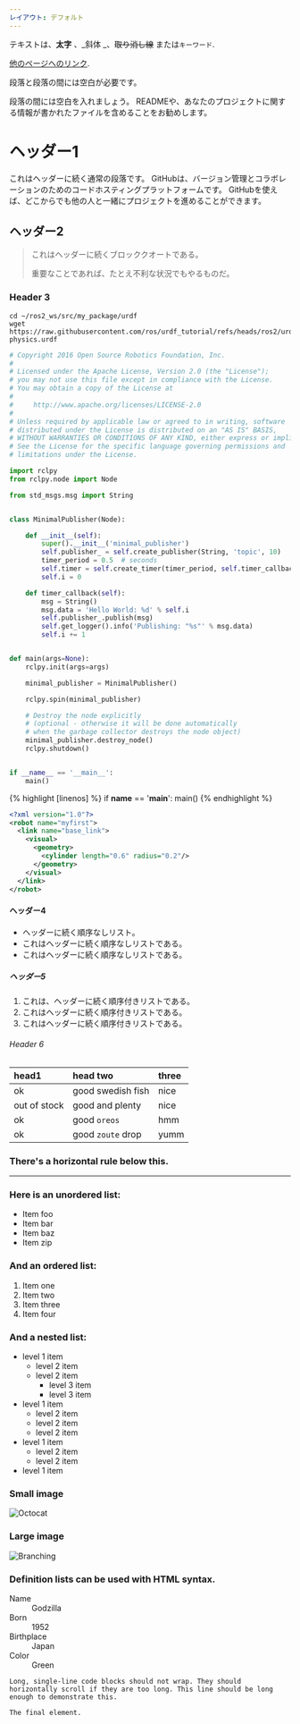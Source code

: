```yaml
---
レイアウト: デフォルト
---
```


テキストは、**太字** 、_斜体 _、~~取り消し線~~ または`キーワード`.

[他のページへのリンク](./another-page.html).

段落と段落の間には空白が必要です。

段落の間には空白を入れましょう。 READMEや、あなたのプロジェクトに関する情報が書かれたファイルを含めることをお勧めします。

# ヘッダー1

これはヘッダーに続く通常の段落です。 GitHubは、バージョン管理とコラボレーションのためのコードホスティングプラットフォームです。 GitHubを使えば、どこからでも他の人と一緒にプロジェクトを進めることができます。

## ヘッダー2


> これはヘッダーに続くブロッククオートである。
>
> 重要なことであれば、たとえ不利な状況でもやるものだ。

### Header 3

```shell
cd ~/ros2_ws/src/my_package/urdf
wget https://raw.githubusercontent.com/ros/urdf_tutorial/refs/heads/ros2/urdf/07-physics.urdf
```

```python
# Copyright 2016 Open Source Robotics Foundation, Inc.
#
# Licensed under the Apache License, Version 2.0 (the "License");
# you may not use this file except in compliance with the License.
# You may obtain a copy of the License at
#
#     http://www.apache.org/licenses/LICENSE-2.0
#
# Unless required by applicable law or agreed to in writing, software
# distributed under the License is distributed on an "AS IS" BASIS,
# WITHOUT WARRANTIES OR CONDITIONS OF ANY KIND, either express or implied.
# See the License for the specific language governing permissions and
# limitations under the License.

import rclpy
from rclpy.node import Node

from std_msgs.msg import String


class MinimalPublisher(Node):

    def __init__(self):
        super().__init__('minimal_publisher')
        self.publisher_ = self.create_publisher(String, 'topic', 10)
        timer_period = 0.5  # seconds
        self.timer = self.create_timer(timer_period, self.timer_callback)
        self.i = 0

    def timer_callback(self):
        msg = String()
        msg.data = 'Hello World: %d' % self.i
        self.publisher_.publish(msg)
        self.get_logger().info('Publishing: "%s"' % msg.data)
        self.i += 1


def main(args=None):
    rclpy.init(args=args)

    minimal_publisher = MinimalPublisher()

    rclpy.spin(minimal_publisher)

    # Destroy the node explicitly
    # (optional - otherwise it will be done automatically
    # when the garbage collector destroys the node object)
    minimal_publisher.destroy_node()
    rclpy.shutdown()


if __name__ == '__main__':
    main()
```

{% highlight <python> [linenos] %}
if __name__ == '__main__':
    main()
{% endhighlight %}

```xml
<?xml version="1.0"?>
<robot name="myfirst">
  <link name="base_link">
    <visual>
      <geometry>
        <cylinder length="0.6" radius="0.2"/>
      </geometry>
    </visual>
  </link>
</robot>
```


#### ヘッダー4

* ヘッダーに続く順序なしリスト。
* これはヘッダーに続く順序なしリストである。
* これはヘッダーに続く順序なしリストである。

##### ヘッダー5

1. これは、ヘッダーに続く順序付きリストである。
1. これはヘッダーに続く順序付きリストである。
1. これはヘッダーに続く順序付きリストである。

###### Header 6

| head1        | head two          | three |
|:-------------|:------------------|:------|
| ok           | good swedish fish | nice  |
| out of stock | good and plenty   | nice  |
| ok           | good `oreos`      | hmm   |
| ok           | good `zoute` drop | yumm  |

### There's a horizontal rule below this.

* * *

### Here is an unordered list:

*   Item foo
*   Item bar
*   Item baz
*   Item zip

### And an ordered list:

1.  Item one
1.  Item two
1.  Item three
1.  Item four

### And a nested list:

- level 1 item
  - level 2 item
  - level 2 item
    - level 3 item
    - level 3 item
- level 1 item
  - level 2 item
  - level 2 item
  - level 2 item
- level 1 item
  - level 2 item
  - level 2 item
- level 1 item

### Small image

![Octocat](https://github.githubassets.com/images/icons/emoji/octocat.png)

### Large image

![Branching](https://guides.github.com/activities/hello-world/branching.png)


### Definition lists can be used with HTML syntax.

<dl>
<dt>Name</dt>
<dd>Godzilla</dd>
<dt>Born</dt>
<dd>1952</dd>
<dt>Birthplace</dt>
<dd>Japan</dd>
<dt>Color</dt>
<dd>Green</dd>
</dl>

```
Long, single-line code blocks should not wrap. They should horizontally scroll if they are too long. This line should be long enough to demonstrate this.
```

```
The final element.
```
